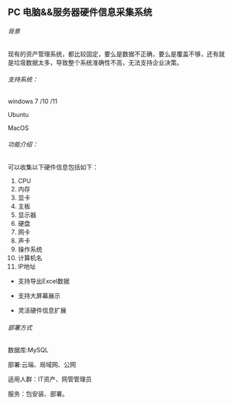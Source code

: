 ## PC 电脑&&服务器硬件信息采集系统

###### 背景

现有的资产管理系统，都比较固定，要么是数据不正确，要么是覆盖不够，还有就是垃圾数据太多，导致整个系统准确性不高，无法支持企业决策。 

###### 支持系统：

windows 7 /10 /11

Ubuntu

MacOS

###### 功能介绍：

可以收集以下硬件信息包括如下：

1. CPU
2. 内存
3. 显卡
4. 主板
5. 显示器
6. 硬盘
7. 网卡
8. 声卡
9. 操作系统
10. 计算机名
11. IP地址

- 支持导出Excel数据

- 支持大屏幕展示
- 灵活硬件信息扩展

###### 部署方式

数据库:MySQL

部署:云端、局域网、公网

适用人群：IT资产、网管管理员

服务：包安装、部署。

